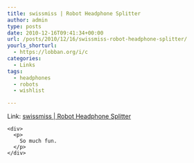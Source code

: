 ```yaml
---
title: swissmiss | Robot Headphone Splitter
author: admin
type: posts
date: 2010-12-16T09:41:34+00:00
url: /posts/2010/12/16/swissmiss-robot-headphone-splitter/
yourls_shorturl:
  - https://lobban.org/i/c
categories:
  - Links
tags:
  - headphones
  - robots
  - wishlist

---
```

<div>
  <div>
    <p>
      Link: <a href="http://www.swiss-miss.com/2010/12/robot-headphone-splitter.html">swissmiss | Robot Headphone Splitter</a>
    </p>
    
    <div>
      <p>
        So much fun.
      </p>
    </div>
  </div>
</div>